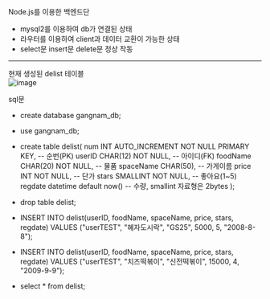Node.js를 이용한 백엔드단

- mysql2를 이용하여 db가 연결된 상태
- 라우터를 이용하여 client과 데이터 교환이 가능한 상태
- select문 insert문 delete문 정상 작동

----------------------------------------------------------
현재 생성된 delist 테이블<br/>
![image](https://github.com/mktmf1226/repo_bootcamp/assets/110094602/c130b4fc-a9a7-4830-a312-a437227eeab1)

sql문
- create database gangnam_db;
- use gangnam_db;
- create table delist(
	num INT AUTO_INCREMENT NOT NULL PRIMARY KEY, -- 순번(PK)
	userID CHAR(12) NOT NULL, -- 아이디(FK) 
	foodName CHAR(20) NOT NULL, -- 물품 
	spaceName CHAR(50), -- 가게이름
	price INT NOT NULL, -- 단가
    stars SMALLINT NOT NULL, -- 좋아요(1~5)
	regdate datetime default now() -- 수량, smallint 자료형은 2bytes
);

- drop table delist;

- INSERT INTO delist(userID, foodName, spaceName, price, stars, regdate) VALUES ("userTEST", "혜자도시락", "GS25", 5000, 5, "2008-8-8"); 
- INSERT INTO delist(userID, foodName, spaceName, price, stars, regdate) VALUES ("userTEST", "치즈떡볶이", "신전떡볶이", 15000, 4, "2009-9-9"); 
- select * from delist;
